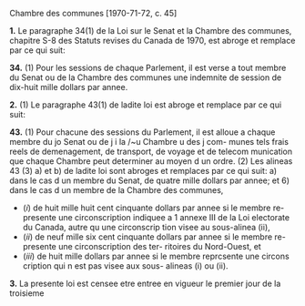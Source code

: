 Chambre des communes
[1970-71-72, c. 45]

**1.** Le paragraphe 34(1) de la Loi sur
le Senat et la Chambre des communes,
chapitre S-8 des Statuts revises du Canada
de 1970, est abroge et remplace par ce qui
suit:

**34.** (1) Pour les sessions de chaque
Parlement, il est verse a tout membre du
Senat ou de la Chambre des communes
une indemnite de session de dix-huit
mille dollars par annee.

**2.** (1) Le paragraphe 43(1) de ladite
loi est abroge et remplace par ce qui suit:

**43.** (1) Pour chacune des sessions du
Parlement, il est alloue a chaque membre
du jo Senat ou de j i la /~u Chambre u des j com-
munes tels frais reels de demenagement,
de transport, de voyage et de telecom
munication que chaque Chambre peut
determiner au moyen d un ordre.
(2) Les alineas 43 (3) a) et b) de ladite
loi sont abroges et remplaces par ce qui
suit:
a) dans le cas d un membre du Senat,
de quatre mille dollars par annee;
et
6) dans le cas d un membre de la
Chambre des communes,
  * (_i_) de huit mille huit cent cinquante
dollars par annee si le membre re-
presente une circonscription indiquee
a 1 annexe III de la Loi electorate du
Canada, autre qu une circonscrip
tion visee au sous-alinea (ii),
  * (_ii_) de neuf mille six cent cinquante
dollars par annee si le membre re-
presente une circonscription des ter-
ritoires du Nord-Ouest, et
  * (_iii_) de huit mille dollars par annee
si le membre reprcsente une circons
cription qui n est pas visee aux sous-
alineas (i) ou (ii).

**3.** La presente loi est censee etre entree
en vigueur le premier jour de la troisieme
